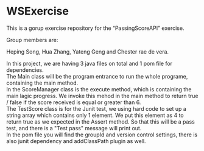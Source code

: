 # WSExercise
This is a gorup exercise repository for the “PassingScoreAPI” exercise. <p>Group members are:</p> Heping Song, Hua Zhang, Yateng Geng and Chester rae de vera.

<p>
In this project, we are having 3 java files on total and 1 pom file for dependencies.<br />
The Main class will be the program entrance to run the whole programe, containing the main method.<br />
In the ScoreManager class is the execute method, which is containing the main lagic progress. We invoke this mehod in the main method to return true / false if the score received is equal or greater than 6.<br />
The TestScore class is for the Junit test, we using hard code to set up a string array which contains only 1 element. We put this element as 4 to return true as we expected in the Assert method. So that this will be a pass test, and there is a "Test pass" message will print out.<br />
In the pom file you will find the groupId and version control settings, there is also junit dependency and addClassPath plugin as well.
</p>

